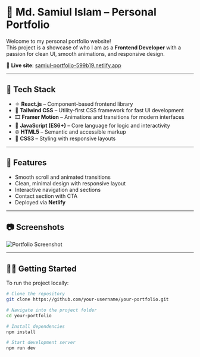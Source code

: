 # 💼 Md. Samiul Islam – Personal Portfolio

Welcome to my personal portfolio website!  
This project is a showcase of who I am as a **Frontend Developer** with a passion for clean UI, smooth animations, and responsive design.

🔗 **Live site**: [samiul-portfolio-599b19.netlify.app](https://samiul-portfolio-599b19.netlify.app/)

---

## 🚀 Tech Stack

- ⚛️ **React.js** – Component-based frontend library
- 💅 **Tailwind CSS** – Utility-first CSS framework for fast UI development
- 🎞️ **Framer Motion** – Animations and transitions for modern interfaces
- 📜 **JavaScript (ES6+)** – Core language for logic and interactivity
- 🌐 **HTML5** – Semantic and accessible markup
- 🎨 **CSS3** – Styling with responsive layouts

---

## 📁 Features

- Smooth scroll and animated transitions
- Clean, minimal design with responsive layout
- Interactive navigation and sections
- Contact section with CTA
- Deployed via **Netlify**

---

## 📷 Screenshots

![Portfolio Screenshot](./public/screenshot.jpg) <!-- Replace with actual image path -->

---

## 🧑‍💻 Getting Started

To run the project locally:

```bash
# Clone the repository
git clone https://github.com/your-username/your-portfolio.git

# Navigate into the project folder
cd your-portfolio

# Install dependencies
npm install

# Start development server
npm run dev
